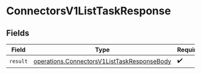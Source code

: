 # ConnectorsV1ListTaskResponse


## Fields

| Field                                                                                                      | Type                                                                                                       | Required                                                                                                   | Description                                                                                                |
| ---------------------------------------------------------------------------------------------------------- | ---------------------------------------------------------------------------------------------------------- | ---------------------------------------------------------------------------------------------------------- | ---------------------------------------------------------------------------------------------------------- |
| `result`                                                                                                   | [operations.ConnectorsV1ListTaskResponseBody](../../models/operations/connectorsv1listtaskresponsebody.md) | :heavy_check_mark:                                                                                         | N/A                                                                                                        |